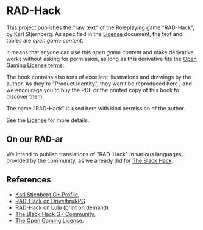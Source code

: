 # RAD-Hack

This project publishes the "raw text" of the Roleplaying game "RAD-Hack", by Karl Stjernberg. As specified in the [License](LICENSE) document, the text and tables are *open game content*.

It means that anyone can use this *open game content* and make derivative works without asking for permission, as long as this derivative fits the [Open Gaming License terms](http://www.opengamingfoundation.org/ogl.html).

The book contains also tons of excellent illustrations and drawings by the author. As they're "Product Identity", they won't be reproduced here ; and we encourage you to buy the PDF or the printed copy of this book to discover them.

The name "RAD-Hack" is used here with kind permission of the author.

See the [License](LICENSE) for more details.

## On our RAD-ar

We intend to publish translations of "RAD-Hack" in various languages, provided by the community, as we already did for [The Black Hack](https://github.com/brunobord/the-black-hack).

## References

* [Karl Stjenberg G+ Profile](https://plus.google.com/103342954014125100135),
* [RAD-Hack on DrivethruRPG](http://www.drivethrurpg.com/product/187874/The-RadHack)
* [RAD-Hack on Lulu (print on demand)](http://www.lulu.com/shop/karl-stjernberg/rad-hack/paperback/product-22811979.html)
* [The Black Hack G+ Community](https://plus.google.com/communities/107832933727516137622),
* [The Open Gaming License](http://www.opengamingfoundation.org/ogl.html).

